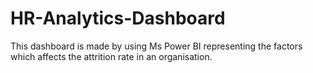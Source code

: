 # HR-Analytics-Dashboard
This dashboard is made by using Ms Power BI representing the factors which affects the attrition rate in an organisation.
